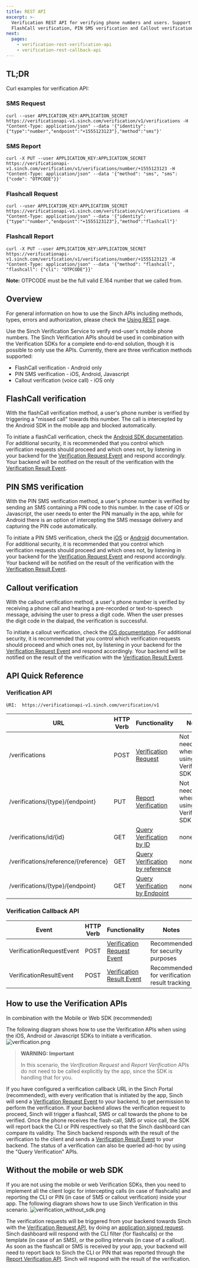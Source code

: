```yaml
---
title: REST API
excerpt: >-
  Verification REST API for verifying phone numbers and users. Support of
  FlashCall verification, PIN SMS verification and Callout verification.
next:
  pages:
    - verification-rest-verification-api
    - verification-rest-callback-api
---
```


## TL;DR

Curl examples for verification API:

### SMS Request

```
curl --user APPLICATION_KEY:APPLICATION_SECRET https://verificationapi-v1.sinch.com/verification/v1/verifications -H "Content-Type: application/json" --data '{"identity":{"type":"number","endpoint":"+1555123123"},"method":"sms"}'
```

### SMS Report

```
curl -X PUT --user APPLICATION_KEY:APPLICATION_SECRET https://verificationapi-v1.sinch.com/verification/v1/verifications/number/+1555123123 -H "Content-Type: application/json" --data '{"method": "sms", "sms": {"code": "OTPCODE"}}'
```

### Flashcall Request

```
curl --user APPLICATION_KEY:APPLICATION_SECRET https://verificationapi-v1.sinch.com/verification/v1/verifications -H "Content-Type: application/json" --data '{"identity":{"type":"number","endpoint":"+1555123123"},"method":"flashcall"}'
```

### Flashcall Report

```
curl -X PUT --user APPLICATION_KEY:APPLICATION_SECRET https://verificationapi-v1.sinch.com/verification/v1/verifications/number/+1555123123 -H "Content-Type: application/json" --data '{"method": "flashcall", "flashcall": {"cli": "OTPCODE"}}'
```

**Note:** OTPCODE must be the full valid E.164 number that we called from.

## Overview

For general information on how to use the Sinch APIs including methods, types, errors and authorization, please check the [Using REST](doc:using-rest) page.

Use the Sinch Verification Service to verify end-user's mobile phone numbers. The Sinch Verification APIs should be used in combination with the Verification SDKs for a complete end-to-end solution, though it is possible to only use the APIs. Currently, there are three verification methods supported:

- FlashCall verification - Android only
- PIN SMS verification - iOS, Android, Javascript
- Callout verification (voice call) - iOS only

## FlashCall verification

With the flashCall verification method, a user's phone number is verified by triggering a "missed call" towards this number. The call is intercepted by the Android SDK in the mobile app and blocked automatically.

To initiate a flashCall verification, check the [Android SDK documentation](doc:verification-android-the-verification-process). For additional security, it is recommended that you control which verification requests should proceed and which ones not, by listening in your backend for the [Verification Request Event](doc:verification-rest-verification-api#verification-request) and respond accordingly. Your backend will be notified on the result of the verification with the [Verification Result Event](doc:verification-rest-callback-api#verification-result-event).

## PIN SMS verification

With the PIN SMS verification method, a user's phone number is verified by sending an SMS containing a PIN code to this number. In the case of iOS or Javascript, the user needs to enter the PIN manually in the app, while for Android there is an option of intercepting the SMS message delivery and capturing the PIN code automatically.

To initiate a PIN SMS verification, check the [iOS](doc:verification-for-ios.md) or [Android](doc:verification-for-android) documentation. For additional security, it is recommended that you control which verification requests should proceed and which ones not, by listening in your backend for the [Verification Request Event](doc:verification-rest-verification-api#verification-request) and respond accordingly. Your backend will be notified on the result of the verification with the [Verification Result Event](doc:verification-rest-callback-api#verification-result-event).

## Callout verification

With the callout verification method, a user's phone number is verified by receiving a phone call and hearing a pre-recorded or text-to-speech message, advising the user to press a digit code. When the user presses the digit code in the dialpad, the verification is successful.

To initiate a callout verification, check the [iOS documentation](doc:verification-for-ios.md). For additional security, it is recommended that you control which verification requests should proceed and which ones not, by listening in your backend for the [Verification Request Event](doc:verification-rest-verification-api#verification-request) and respond accordingly. Your backend will be notified on the result of the verification with the [Verification Result Event](doc:verification-rest-callback-api#verification-result-event).

## API Quick Reference

### Verification API

```text
URI:  https://verificationapi-v1.sinch.com/verification/v1
```

| URL                                  | HTTP Verb | Functionality                                                                                             | Notes                                      |
| ------------------------------------ | --------- | --------------------------------------------------------------------------------------------------------- | ------------------------------------------ |
| /verifications                       | POST      | [Verification Request](doc:verification-rest-verification-api#verification-request)                       | Not needed when using the Verification SDK |
| /verifications/{type}/{endpoint}     | PUT       | [Report Verification](doc:verification-rest-verification-api#report-verification)                         | Not needed when using the Verification SDK |
| /verifications/id/{id}               | GET       | [Query Verification by ID](doc:verification-rest-verification-api#query-by-id)                            | none                                       |
| /verifications/reference/{reference} | GET       | [Query Verification by reference](doc:verification-rest-verification-api#query-verification-by-reference) | none                                       |
| /verifications/{type}/{endpoint}     | GET       | [Query Verification by Endpoint](doc:verification-rest-verification-api#query-by-endpoint)                | none                                       |

### Verification Callback API

| Event                    | HTTP Verb | Functionality                                                                             | Notes                                        |
| ------------------------ | --------- | ----------------------------------------------------------------------------------------- | -------------------------------------------- |
| VerificationRequestEvent | POST      | [Verification Request Event](doc:verification-rest-verification-api#verification-request) | Recommended for security purposes            |
| VerificationResultEvent  | POST      | [Verification Result Event](doc:verification-rest-callback-api#verification-result-event) | Recommended for verification result tracking |

## How to use the Verification APIs

In combination with the Mobile or Web SDK (recommended)

The following diagram shows how to use the Verification APIs when using the iOS, Android or Javascript SDKs to initiate a verification.
![verification.png](images\1ad7295-verification.png)

> **WARNING: Important**
>
> In this scenario, the _Verification Request_ and _Report Verification_ APIs do not need to be called explicitly by the app, since the SDK is handling that for you.

If you have configured a verification callback URL in the Sinch Portal (recommended), with every verification that is initiated by the app, Sinch will send a [Verification Request Event](doc:verification-rest-verification-api#verification-request) to your backend, to get permission to perform the verification. If your backend allows the verification request to proceed, Sinch will trigger a flashcall, SMS or call towards the phone to be verified. Once the phone receives the flash-call, SMS or voice call, the SDK will report back the CLI or PIN respectively so that the Sinch dashboard can compare its validity. The Sinch backend responds with the result of the verification to the client and sends a [Verification Result Event](doc:verification-rest-callback-api#verification-result-event) to your backend. The status of a verification can also be queried ad-hoc by using the "Query Verification" APIs.

## Without the mobile or web SDK

If you are not using the mobile or web Verification SDKs, then you need to implement all the client logic for intercepting calls (in case of flashcalls) and reporting the CLI or PIN (in case of SMS or callout verification) inside your app. The following diagram shows how to use Sinch Verification in this scenario.
![verification_without_sdk.png](images\82d9a08-verification_without_sdk.png)

The verification requests will be triggered from your backend towards Sinch with the [Verification Request API](doc:verification-rest-verification-api#verification-request), by doing an [application signed request](doc:using-rest#application-signed-request). Sinch dashboard will respond with the CLI filter (for flashcalls) or the template (in case of an SMS), or the polling intervals (in case of a callout). As soon as the flashcall or SMS is received by your app, your backend will need to report back to Sinch the CLI or PIN that was reported through the [Report Verification API](doc:verification-rest-verification-api#report-verification). Sinch will respond with the result of the verification.
